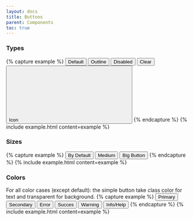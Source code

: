 ```yaml
---
layout: docs
title: Buttons
parent: Components
toc: true
---
```


### Types

{% capture example %}
<button class="btn">Default</button>
<button class="btn btn-outline">Outline</button>
<button class="btn btn-disabled">Disabled</button>
<button class="btn btn-clear">Clear</button>
<button class="btn btn-icon">Icon
  <svg class="icon icon-small">
    <use xlink:href="/assets/icons/feather.svg#aperture"/>
  </svg>
</button>
{% endcapture %}
{% include example.html content=example %}

### Sizes

{% capture example %}
<button class="btn">By Default</button>
<button class="btn btn-medium">Medium</button>
<button class="btn btn-big">Big Button</button>
{% endcapture %}
{% include example.html content=example %}

### Colors

For all color cases (except default): the simple button take class color for text and transparent for background.
{% capture example %}
<button class="btn">Primary</button>
<button class="btn btn-secondary">Secondary</button>
<button class="btn btn-error">Error</button>
<button class="btn btn-succes">Succes</button>
<button class="btn btn-warning">Warning</button>
<button class="btn btn-info">Info/Help</button>
{% endcapture %}
{% include example.html content=example %}
